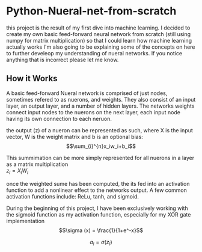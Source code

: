 # Python-Nueral-net-from-scratch

this project is the result of my first dive into machine learning. I decided to create my own basic feed-forward neural network from scratch (still using numpy for matrix multiplication) so that I could learn how machine learning actually works
I'm also going to be explaining some of the concepts on here to further develeop my understanding of nueral networks. If you notice anything that is incorrect please let me know.

## How it Works

A basic feed-forward Nueral network is comprised of just nodes, sometimes refered to as nuerons, and weights. They also consist of an input layer, an output layer, and a number of hidden layers. The networks weights connect input nodes to the nuerons on the next layer, each input node having its own connection to each neruon. 

the output (z) of a nueron can be represented as such, where X is the input vector, W is the weight matrix and b is an optional bias: 
$$\sum_{i}^{n}x_iw_i+b_i$$

This summimation can be more simply represented for all nuerons in a layer as a matrix multiplication
<br/>$z_l = X_lW_l$

once the weighted sume has been computed, the its fed into an activation function to add a nonlinear effect to the networks output. A few common activation functions include: ReLu, tanh, and sigmoid. 

During the beginning of this project, I have been exclusively working with the sigmoid function as my activation function, especially for my XOR gate implementation
<br/>
$$\sigma (x) = \frac{1}{1+e^-x}$$

$$a_l = \sigma(z_l)$$








